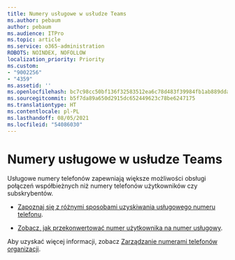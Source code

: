```yaml
---
title: Numery usługowe w usłudze Teams
ms.author: pebaum
author: pebaum
ms.audience: ITPro
ms.topic: article
ms.service: o365-administration
ROBOTS: NOINDEX, NOFOLLOW
localization_priority: Priority
ms.custom:
- "9002256"
- "4359"
ms.assetid: ''
ms.openlocfilehash: bc7c98cc50bf136f32583512ea6c78d483f39984fb1ab889dda19d1c1391e90f
ms.sourcegitcommit: b5f7da89a650d2915dc652449623c78be6247175
ms.translationtype: HT
ms.contentlocale: pl-PL
ms.lasthandoff: 08/05/2021
ms.locfileid: "54086030"
---
```

# <a name="service-numbers-in-teams"></a>Numery usługowe w usłudze Teams

Usługowe numery telefonów zapewniają większe możliwości obsługi połączeń współbieżnych niż numery telefonów użytkowników czy subskrybentów. 

- [Zapoznaj się z różnymi sposobami uzyskiwania usługowego numeru telefonu](https://docs.microsoft.com/microsoftteams/getting-service-phone-numbers). 

- [Zobacz, jak przekonwertować numer użytkownika na numer usługowy](https://docs.microsoft.com/microsoftteams/manage-phone-numbers-for-your-organization/phone-number-management-for-the-u-s).

Aby uzyskać więcej informacji, zobacz [Zarządzanie numerami telefonów organizacji](https://docs.microsoft.com/microsoftteams/manage-phone-numbers-for-your-organization/manage-phone-numbers-for-your-organization).
